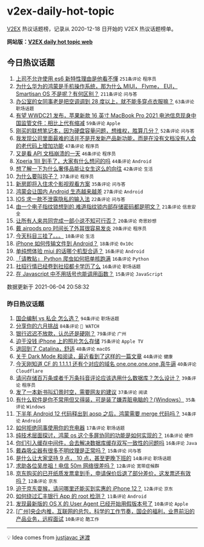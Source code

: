 # v2ex-daily-hot-topic

[V2EX](https://www.v2ex.com/) 热议话题榜，记录从 2020-12-18 日开始的 V2EX 热议话题榜单。

**网站版：[V2EX daily hot topic web](https://boojack.github.io/v2ex-daily-hot-topic-web/)**

## 今日热议话题

<!-- TODAY BEGIN -->

1. [上司不允许使用 es6 新特性理由是他看不懂](https://www.v2ex.com/t/781261) `251条评论` `程序员`
1. [为什么华为的鸿蒙是手机操作系统，那为什么 MIUI， Flyme， EUI， Smartisan OS 不是呢？有何区别？](https://www.v2ex.com/t/781266) `211条评论` `问与答`
1. [办公室的女同事老是把空调调到 28 度以上，就不能多穿点衣服嘛？](https://www.v2ex.com/t/781421) `63条评论` `职场话题`
1. [有望 WWDC21 发布，苹果新款 16 英寸 MacBook Pro 2021 电池信息现身中国监管文件：相比上代有缩减](https://www.v2ex.com/t/781371) `59条评论` `Apple`
1. [刚买的联想笔记本，因为硬盘容量问题，想维权，胜算几分？](https://www.v2ex.com/t/781415) `52条评论` `问与答`
1. [我发现公司里面最难的活并不是开发新产品新功能，而是在没有文档没有人会的老代码上增加功能](https://www.v2ex.com/t/781262) `47条评论` `程序员`
1. [又是看 API 文档崩溃的一天](https://www.v2ex.com/t/781386) `46条评论` `程序员`
1. [Xperia 1III 到手了，大家有什么想问的吗](https://www.v2ex.com/t/781431) `44条评论` `Android`
1. [想了解一下为什么奢侈品能让女生这么的向往](https://www.v2ex.com/t/781448) `42条评论` `生活`
1. [为什么要叫钩子？](https://www.v2ex.com/t/781410) `37条评论` `程序员`
1. [新房即将入住求个影视观看方案](https://www.v2ex.com/t/781272) `35条评论` `问与答`
1. [鸿蒙会让国内 Android 生态越来越差](https://www.v2ex.com/t/781396) `27条评论` `Android`
1. [IOS 求一款不泄露隐私的输入法](https://www.v2ex.com/t/781440) `22条评论` `问与答`
1. [由一个电子指纹锁想到的,难道指纹锁内部存储密码都是明文？](https://www.v2ex.com/t/781468) `21条评论` `信息安全`
1. [让所有人来共同完成一部小说不知可行否？](https://www.v2ex.com/t/781378) `20条评论` `奇思妙想`
1. [戴 airpods pro 时间长了外耳很容易发炎](https://www.v2ex.com/t/781306) `20条评论` `程序员`
1. [今天科目三挂了。。。](https://www.v2ex.com/t/781375) `18条评论` `生活`
1. [iPhone 如何传输文件到 Android？](https://www.v2ex.com/t/781265) `18条评论` `0x10c`
1. [单纯想体验 miui 的话哪个机型合适？](https://www.v2ex.com/t/781465) `16条评论` `Android`
1. [「请教贴」 Python 爬虫如何把单核跑满](https://www.v2ex.com/t/781436) `16条评论` `Python`
1. [社招行情已经卷到社招都卡学历了么](https://www.v2ex.com/t/781329) `16条评论` `职场话题`
1. [在 Javascript 中不用括号也能调用函数？](https://www.v2ex.com/t/781380) `15条评论` `JavaScript`

数据更新于 2021-06-04 20:58:32

<!-- TODAY END -->

### 昨日热议话题

<!-- YESTERDAY BEGIN -->

1. [国企编制 vs 私企 怎么选？](https://www.v2ex.com/t/781021) `94条评论` `职场话题`
1. [分享你的六月挑战](https://www.v2ex.com/t/781018) `84条评论` ` WATCH`
1. [银行迟迟不放款，认怂还是硬刚？](https://www.v2ex.com/t/781045) `79条评论` `广州`
1. [迫于没钱 iPhone 上的照片怎么存储](https://www.v2ex.com/t/781028) `75条评论` `Apple TV`
1. [退回到了 Catalina，舒适](https://www.v2ex.com/t/781129) `48条评论` `macOS`
1. [关于 Dark Mode 和阅读，最近看到了这样的一篇文章](https://www.v2ex.com/t/781158) `44条评论` `健康`
1. [今天刚知道 CF 的 1.1.1.1 还有个对应的域名 one.one.one.one,真牛逼](https://www.v2ex.com/t/781140) `40条评论` `Cloudflare`
1. [请问存储百万条或者千万条抖音评论应该选用什么数据库？怎么设计？](https://www.v2ex.com/t/781032) `39条评论` `程序员`
1. [发了一本新书叫幻景时空，需要网友的建议](https://www.v2ex.com/t/781173) `37条评论` `阅读`
1. [有什么软件是你不常用但又得装，可是装了嫌弄脏电脑的？(Windows）](https://www.v2ex.com/t/781231) `35条评论` `Windows`
1. [下半年 Android 12 代码释出到 aosp 之后，鸿蒙需要 merge 代码吗？](https://www.v2ex.com/t/781088) `34条评论` `Android`
1. [如何拒绝同事使用你的充电器](https://www.v2ex.com/t/781244) `17条评论` `职场话题`
1. [纯技术层面探讨，鸿蒙 os 这个多屏协同的功能是如何实现的？](https://www.v2ex.com/t/781193) `16条评论` `硬件`
1. [你们引入缓存中间件，会去解决数据库缓存双写一致性的问题吗](https://www.v2ex.com/t/781166) `16条评论` `Java`
1. [戴森吸尘器有很多不明纹理是正常吗？](https://www.v2ex.com/t/781073) `15条评论` `问与答`
1. [是什么让大家坚持 9 点， 10 点，甚至更晚下班的](https://www.v2ex.com/t/781233) `14条评论` `职场话题`
1. [求助各位吴彦祖！电信 50m 网络很差吗？](https://www.v2ex.com/t/781206) `12条评论` `宽带症候群`
1. [京东购买的已开纸质发票拿到手，申请保价后退了部分差价，这发票还有效吗？](https://www.v2ex.com/t/781159) `12条评论` `京东`
1. [迫于京东耍猴，请问哪里还能买到实惠的 iPhone 12？](https://www.v2ex.com/t/781054) `12条评论` `京东`
1. [如何绕过汇丰银行 App 的 root 检测？](https://www.v2ex.com/t/781223) `11条评论` `Android`
1. [发现最新版的 OS X 的 User Agent 已经开始用假版本号了](https://www.v2ex.com/t/781154) `10条评论` `Apple`
1. [[广州]央企内推，互联网的总包，科学的工作节奏，国企的福利，业界前沿的产品业务，远程面试](https://www.v2ex.com/t/781044) `10条评论` `酷工作`

<!-- YESTERDAY END -->

---

💡 Idea comes from [justjavac 迷渡](https://github.com/justjavac/)
